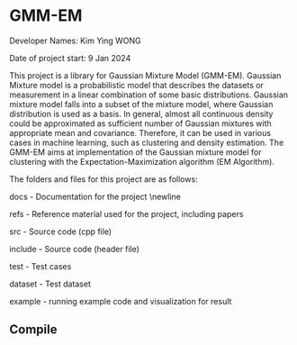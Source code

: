 # GMM-EM 

Developer Names: Kim Ying WONG

Date of project start: 9 Jan 2024

This project is a library for Gaussian Mixture Model (GMM-EM). Gaussian Mixture model is a probabilistic model that describes the datasets or measurement in a linear combination of some basic distributions. Gaussian mixture model falls into a subset of the mixture model, where Gaussian distribution is used as a basis. In general, almost all continuous density could be approximated as sufficient number of Gaussian mixtures with appropriate mean and covariance. 
Therefore, it can be used in various cases in machine learning, such as clustering and density estimation. The GMM-EM aims at implementation of the Gaussian mixture model for clustering with the Expectation-Maximization algorithm (EM Algorithm). 

The folders and files for this project are as follows:

docs - Documentation for the project \newline 

refs - Reference material used for the project, including papers

src - Source code (cpp file)

include - Source code (header file)

test - Test cases

dataset - Test dataset

example - running example code and visualization for result

## Compile